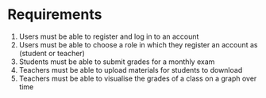 # Requirements

1. Users must be able to register and log in to an account
2. Users must be able to choose a role in which they register an account as (student or teacher)
3. Students must be able to submit grades for a monthly exam
4. Teachers must be able to upload materials for students to download
5. Teachers must be able to visualise the grades of a class on a graph over time
